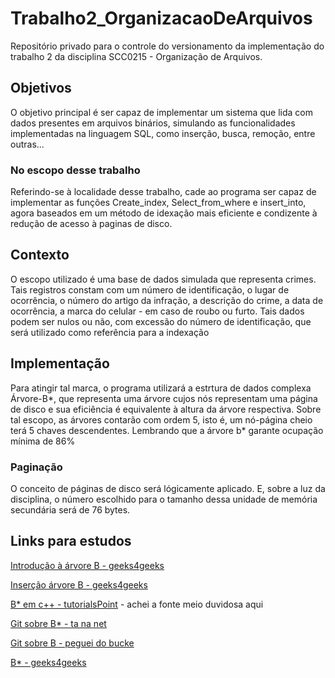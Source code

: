 # Trabalho2_OrganizacaoDeArquivos
Repositório privado para o controle do versionamento da implementação do trabalho 2 da disciplina SCC0215 - Organização de Arquivos.

## Objetivos
O objetivo principal é ser capaz de implementar um sistema que lida com dados presentes em arquivos binários, simulando as funcionalidades implementadas na linguagem SQL, como inserção, busca, remoção, entre outras...
### No escopo desse trabalho
Referindo-se à localidade desse trabalho, cade ao programa ser capaz de implementar as funções Create_index, Select_from_where e insert_into, agora baseados em um método de idexação mais eficiente e condizente à redução de acesso à paginas de disco.

## Contexto
O escopo utilizado é uma base de dados simulada que representa crimes. Tais registros constam com um número de identificação, o lugar de ocorrência, o número do artigo da infração, a descrição do crime, a data de ocorrência, a marca do celular - em caso de roubo ou furto. Tais dados podem ser nulos ou não, com excessão do número de identificação, que será utilizado como referência para a indexação

## Implementação
Para atingir tal marca, o programa utilizará a estrtura de dados complexa Árvore-B*, que representa uma árvore cujos nós representam uma página de disco e sua eficiência é equivalente à altura da árvore respectiva. 
Sobre tal escopo, as árvores contarão com ordem 5, isto é, um nó-página cheio terá 5 chaves descendentes. Lembrando que a árvore b* garante ocupação mínima de 86%
### Paginação
O conceito de páginas de disco será lógicamente aplicado. E, sobre a luz da disciplina, o número escolhido para o tamanho dessa unidade de memória secundária será de 76 bytes.

## Links para estudos
[Introdução à árvore B - geeks4geeks](https://www.geeksforgeeks.org/introduction-of-b-tree-2/)

[Inserção árvore B - geeks4geeks](https://www.geeksforgeeks.org/insert-operation-in-b-tree/)

[B* em c++ - tutorialsPoint](https://www.tutorialspoint.com/b-trees-implementation-in-cplusplus) - achei a fonte meio duvidosa aqui

[Git sobre B* - ta na net](https://github.com/eapacheco/bstar-tree)

[Git sobre B - peguei do bucke](https://github.com/falcaopetri/B-Tree)

[B* - geeks4geeks](https://www.geeksforgeeks.org/b-trees-implementation-in-c/)
